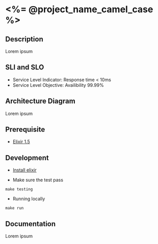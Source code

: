 # <%= @project_name_camel_case %>

## Description

Lorem ipsum

## SLI and SLO

- Service Level Indicator: Response time < 10ms
- Service Level Objective: Availibility 99.99%

## Architecture Diagram

Lorem ipsum

## Prerequisite

- [Elixir 1.5](https://elixir-lang.org/)

## Development

- [Install elixir](https://elixir-lang.org/install.html)

- Make sure the test pass

```
make testing
```

- Running locally

```
make run
```

## Documentation

Lorem ipsum
